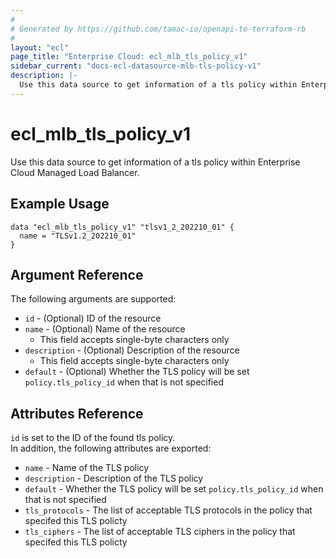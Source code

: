 ```yaml
---
#
# Generated by https://github.com/tamac-io/openapi-to-terraform-rb
#
layout: "ecl"
page_title: "Enterprise Cloud: ecl_mlb_tls_policy_v1"
sidebar_current: "docs-ecl-datasource-mlb-tls-policy-v1"
description: |-
  Use this data source to get information of a tls policy within Enterprise Cloud Managed Load Balancer.
---
```


# ecl\_mlb\_tls\_policy\_v1

Use this data source to get information of a tls policy within Enterprise Cloud Managed Load Balancer.

## Example Usage

```hcl
data "ecl_mlb_tls_policy_v1" "tlsv1_2_202210_01" {
  name = "TLSv1.2_202210_01"
}
```

## Argument Reference

The following arguments are supported:

* `id` - (Optional) ID of the resource
* `name` - (Optional) Name of the resource
    * This field accepts single-byte characters only
* `description` - (Optional) Description of the resource
    * This field accepts single-byte characters only
* `default` - (Optional) Whether the TLS policy will be set `policy.tls_policy_id` when that is not specified

## Attributes Reference

`id` is set to the ID of the found tls policy.<br>
In addition, the following attributes are exported:

* `name` - Name of the TLS policy
* `description` - Description of the TLS policy
* `default` - Whether the TLS policy will be set `policy.tls_policy_id` when that is not specified
* `tls_protocols` - The list of acceptable TLS protocols in the policy that specifed this TLS policty
* `tls_ciphers` - The list of acceptable TLS ciphers in the policy that specifed this TLS policty
